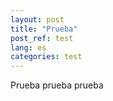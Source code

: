 ```yaml
---
layout: post
title: "Prueba"
post_ref: test
lang: es
categories: test
---
```


Prueba prueba prueba
